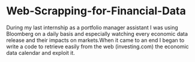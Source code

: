 # Web-Scrapping-for-Financial-Data
During my last internship as a portfolio manager assistant I was using Bloomberg on a daily basis and especially watching every economic data release and their impacts on markets.When it came to an end I began to write a code to retrieve easily from the web (investing.com) the economic data calendar and exploit it.
